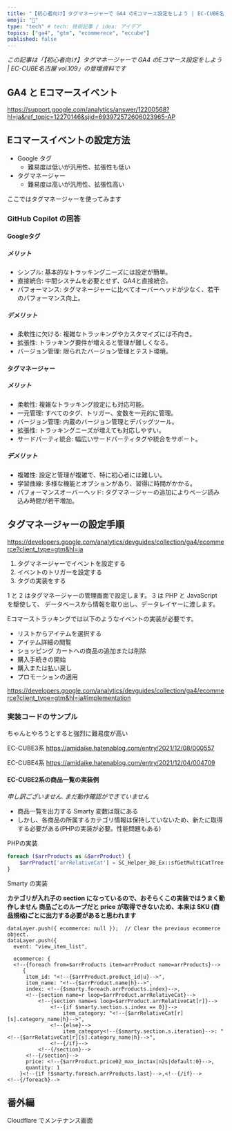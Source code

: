 ```yaml
---
title: "【初心者向け】タグマネージャーで GA4 のEコマース設定をしよう | EC-CUBE名古屋 vol.109"
emoji: "🔪"
type: "tech" # tech: 技術記事 / idea: アイデア
topics: ["ga4", "gtm", "ecommerece", "eccube"]
published: false
---
```

*この記事は「【初心者向け】タグマネージャーで GA4 のEコマース設定をしよう | EC-CUBE名古屋 vol.109」の登壇資料です*

## GA4 と Eコマースイベント

https://support.google.com/analytics/answer/12200568?hl=ja&ref_topic=12270146&sjid=693972572606023965-AP

## Eコマースイベントの設定方法

- Google タグ
  - 難易度は低いが汎用性、拡張性も低い
- タグマネージャー
  - 難易度は高いが汎用性、拡張性高い

ここではタグマネージャーを使ってみます

### GitHub Copilot の回答

#### Googleタグ

##### メリット

- シンプル: 基本的なトラッキングニーズには設定が簡単。
- 直接統合: 中間システムを必要とせず、GA4と直接統合。
- パフォーマンス: タグマネージャーに比べてオーバーヘッドが少なく、若干のパフォーマンス向上。

##### デメリット

- 柔軟性に欠ける: 複雑なトラッキングやカスタマイズには不向き。
- 拡張性: トラッキング要件が増えると管理が難しくなる。
- バージョン管理: 限られたバージョン管理とテスト環境。

#### タグマネージャー

##### メリット

- 柔軟性: 複雑なトラッキング設定にも対応可能。
- 一元管理: すべてのタグ、トリガー、変数を一元的に管理。
- バージョン管理: 内蔵のバージョン管理とデバッグツール。
- 拡張性: トラッキングニーズが増えても対応しやすい。
- サードパーティ統合: 幅広いサードパーティタグや統合をサポート。

##### デメリット

- 複雑性: 設定と管理が複雑で、特に初心者には難しい。
- 学習曲線: 多様な機能とオプションがあり、習得に時間がかかる。
- パフォーマンスオーバーヘッド: タグマネージャーの追加によりページ読み込み時間が若干増加。

## タグマネージャーの設定手順

https://developers.google.com/analytics/devguides/collection/ga4/ecommerce?client_type=gtm&hl=ja

1. タグマネージャーでイベントを設定する
2. イベントのトリガーを設定する
3. タグの実装をする

1 と 2 はタグマネージャーの管理画面で設定します。
3 は PHP と JavaScript を駆使して、 データベースから情報を取り出し、データレイヤーに渡します。

Eコマーストラッキングでは以下のようなイベントの実装が必要です。

- リストからアイテムを選択する
- アイテム詳細の閲覧
- ショッピング カートへの商品の追加または削除
- 購入手続きの開始
- 購入または払い戻し
- プロモーションの適用

https://developers.google.com/analytics/devguides/collection/ga4/ecommerce?client_type=gtm&hl=ja#implementation

### 実装コードのサンプル

ちゃんとやろうとすると強烈に難易度が高い

EC-CUBE3系
https://amidaike.hatenablog.com/entry/2021/12/08/000557

EC-CUBE4系
https://amidaike.hatenablog.com/entry/2021/12/04/004709

#### EC-CUBE2系の商品一覧の実装例

*申し訳ございません. まだ動作確認ができていません*


- 商品一覧を出力する Smarty 変数は既にある
- しかし、各商品の所属するカテゴリ情報は保持していないため、新たに取得する必要がある(PHPの実装が必要。性能問題もある)

PHPの実装
``` php
foreach ($arrProducts as &$arrProduct) {
    $arrProduct['arrRelativeCat'] = SC_Helper_DB_Ex::sfGetMultiCatTree($arrProduct['$product_id']);
}
```

Smarty の実装

**カテゴリが入れ子の section になっているので、おそらくこの実装ではうまく動作しません**
**商品ごとのループだと price が取得できないため、本来は SKU (商品規格)ごとに出力する必要があると思われます**

```Smarty
dataLayer.push({ ecommerce: null });  // Clear the previous ecommerce object.
dataLayer.push({
  event: "view_item_list",

  ecommerce: {
  <!--{foreach from=$arrProducts item=arrProduct name=arrProducts}-->
     {
      item_id: "<!--{$arrProduct.product_id|u}-->",
      item_name: "<!--{$arrProduct.name|h}-->",
      index: <!--{$smarty.foreach.arrProducts.index}-->,
      <!--{section name=r loop=$arrProduct.arrRelativeCat}-->
          <!--{section name=s loop=$arrProduct.arrRelativeCat[r]}-->
              <!--{if $smarty.section.s.index == 0}}-->
                  item_category: "<!--{$arrRelativeCat[r][s].category_name|h}-->",
              <!--{else}-->
                  item_category<!--{$smarty.section.s.iteration}-->: "<!--{$arrRelativeCat[r][s].category_name|h}-->",
              <!--{/if}-->
          <!--{/section}-->
      <!--{/section}-->
      price: <!--{$arrProduct.price02_max_inctax|n2s|default:0}-->,
      quantity: 1
    }<!--{if !$smarty.foreach.arrProducts.last}-->,<!--{/if}-->
<!--{/foreach}-->

```


## 番外編

Cloudflare でメンテナンス画面

